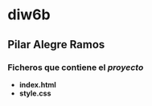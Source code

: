 # diw6b

## Pilar Alegre Ramos

### Ficheros que contiene el *proyecto*
- **index.html**
- **style.css**
